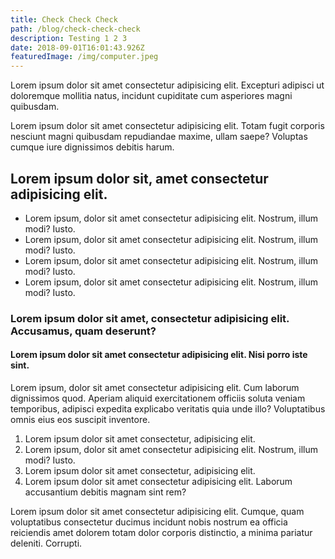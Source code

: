 ```yaml
---
title: Check Check Check
path: /blog/check-check-check
description: Testing 1 2 3
date: 2018-09-01T16:01:43.926Z
featuredImage: /img/computer.jpeg
---
```

Lorem ipsum dolor sit amet consectetur adipisicing elit. Excepturi adipisci ut doloremque mollitia natus, incidunt cupiditate cum asperiores magni quibusdam.

Lorem ipsum dolor sit amet consectetur adipisicing elit. Totam fugit corporis nesciunt magni quibusdam repudiandae maxime, ullam saepe? Voluptas cumque iure dignissimos debitis harum.

## Lorem ipsum dolor sit, amet consectetur adipisicing elit.

* Lorem ipsum, dolor sit amet consectetur adipisicing elit. Nostrum, illum modi? Iusto.
* Lorem ipsum, dolor sit amet consectetur adipisicing elit. Nostrum, illum modi? Iusto.
* Lorem ipsum, dolor sit amet consectetur adipisicing elit. Nostrum, illum modi? Iusto.
* Lorem ipsum, dolor sit amet consectetur adipisicing elit. Nostrum, illum modi? Iusto.

### Lorem ipsum dolor sit amet, consectetur adipisicing elit. Accusamus, quam deserunt?

#### Lorem ipsum dolor sit amet consectetur adipisicing elit. Nisi porro iste sint.

Lorem ipsum, dolor sit amet consectetur adipisicing elit. Cum laborum dignissimos quod. Aperiam aliquid exercitationem officiis soluta veniam temporibus, adipisci expedita explicabo veritatis quia unde illo? Voluptatibus omnis eius eos suscipit inventore.

1. Lorem ipsum dolor sit amet consectetur, adipisicing elit.
2. Lorem ipsum, dolor sit amet consectetur adipisicing elit. Nostrum, illum modi? Iusto.
3. Lorem ipsum dolor sit amet consectetur, adipisicing elit.
4. Lorem ipsum dolor sit amet consectetur adipisicing elit. Laborum accusantium debitis magnam sint rem?

Lorem ipsum dolor sit amet consectetur adipisicing elit. Cumque, quam voluptatibus consectetur ducimus incidunt nobis nostrum ea officia reiciendis amet dolorem totam dolor corporis distinctio, a minima pariatur deleniti. Corrupti.